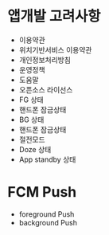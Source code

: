 # 앱개발 고려사항

 - 이용약관
 - 위치기반서비스 이용약관
 - 개인정보처리방침
 - 운영정책
 - 도움말
 - 오픈소스 라이선스
 - FG 상태
  - 핸드폰 잠금상태
 - BG 상태
  - 핸드폰 잠금상태
  - 절전모드 
  - Doze 상태
  - App standby 상태


# FCM Push
 - foreground Push
 - background Push
